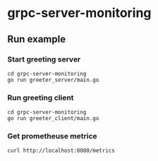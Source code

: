 # grpc-server-monitoring
## Run example
### Start greeting server
```
cd grpc-server-monitoring
go run greeter_server/main.go
```
### Run greeting client
```
cd grpc-server-monitoring
go run greeter_client/main.go
```
### Get prometheuse metrice
```
curl http://localhost:8080/metrics
```
